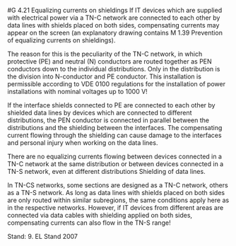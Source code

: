 #G 4.21 Equalizing currents on shieldings
If IT devices which are supplied with electrical power via a TN-C network are connected to each other by data lines with shields placed on both sides, compensating currents may appear on the screen (an explanatory drawing contains M  1.39 Prevention of equalizing currents on shieldings).

The reason for this is the peculiarity of the TN-C network, in which protective (PE) and neutral (N) conductors are routed together as PEN conductors down to the individual distributions. Only in the distribution is the division into N-conductor and PE conductor. This installation is permissible according to VDE 0100 regulations for the installation of power installations with nominal voltages up to 1000 V!

If the interface shields connected to PE are connected to each other by shielded data lines by devices which are connected to different distributions, the PEN conductor is connected in parallel between the distributions and the shielding between the interfaces. The compensating current flowing through the shielding can cause damage to the interfaces and personal injury when working on the data lines.

There are no equalizing currents flowing between devices connected in a TN-C network at the same distribution or between devices connected in a TN-S network, even at different distributions Shielding of data lines.

In TN-CS networks, some sections are designed as a TN-C network, others as a TN-S network. As long as data lines with shields placed on both sides are only routed within similar subregions, the same conditions apply here as in the respective networks. However, if IT devices from different areas are connected via data cables with shielding applied on both sides, compensating currents can also flow in the TN-S range!

Stand: 9. EL Stand 2007



